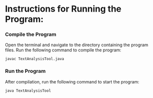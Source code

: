 # Instructions for Running the Program:

### Compile the Program
Open the terminal and navigate to the directory containing the program files. Run the following command to compile the program:

`javac TextAnalysisTool.java`


### Run the Program
After compilation, run the following command to start the program:

`java TextAnalysisTool`
